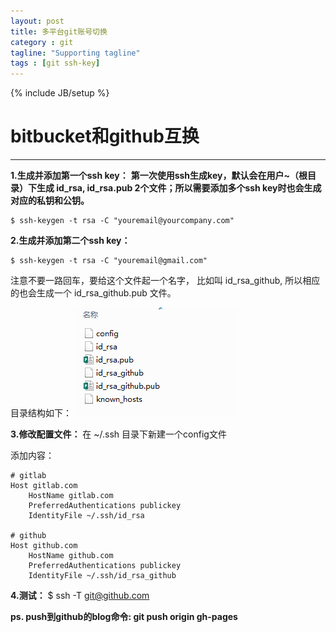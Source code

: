 ```yaml
---
layout: post
title: 多平台git账号切换
category : git
tagline: "Supporting tagline"
tags : [git ssh-key]
---
```

{% include JB/setup %}
# bitbucket和github互换
---

**1.生成并添加第一个ssh key：**
**第一次使用ssh生成key，默认会在用户~（根目录）下生成 id_rsa, id_rsa.pub 2个文件；所以需要添加多个ssh key时也会生成对应的私钥和公钥。**


```
$ ssh-keygen -t rsa -C "youremail@yourcompany.com"
```
<!--break-->

**2.生成并添加第二个ssh key：**


```
$ ssh-keygen -t rsa -C "youremail@gmail.com"

```

注意不要一路回车，要给这个文件起一个名字， 比如叫 id_rsa_github, 所以相应的也会生成一个 id_rsa_github.pub 文件。

目录结构如下：
![Alt text](/image/git-account-change.png)

**3.修改配置文件：**
在 ~/.ssh 目录下新建一个config文件

添加内容：


```
# gitlab
Host gitlab.com
    HostName gitlab.com
    PreferredAuthentications publickey
    IdentityFile ~/.ssh/id_rsa

# github
Host github.com
    HostName github.com
    PreferredAuthentications publickey
    IdentityFile ~/.ssh/id_rsa_github
```

**4.测试：**
$ ssh -T git@github.com

**ps.  push到github的blog命令: git push origin gh-pages**
